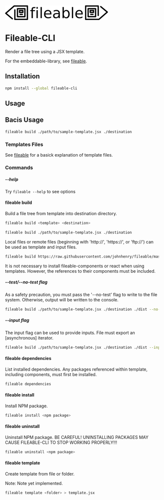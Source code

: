

![fileable logo](./static/docs/logo.png)

# Fileable-CLI

Render a file tree using a JSX template.

For the embeddable-library, see [fileable](https://github.com/johnhenry/fileable).

## Installation

```sh
npm install --global fileable-cli
```

## Usage

## Bacis Usage

```sh
fileable build ./path/to/sample-template.jsx ./destination
```

### Templates Files

See [fileable](https://github.com/johnhenry/fileable) for a basick explanation of template files.

### Commands

##### --help

Try `fileable --help` to  see options

#### fileable build

Build a file tree from template into destination directory.

```sh
fileable build <template> <destination>
```

```sh
fileable build ./path/to/sample-template.jsx ./destination
```

Local files or remote files (beginning with 'http://', 'https://', or 'ftp://') can be used as template and input files.

```sh
fileable build https://raw.githubusercontent.com/johnhenry/fileable/master/test/example/template.jsx here
```

It is not necessary to install fileable-components or react when using templates. However, the references to their components must be included.

##### --test/--no-test flag

As a safety precaution, you must pass the '--no-test' flag to write to the file system. Otherwise, output will be written to the console.

```sh
fileable build ./path/to/sample-template.jsx ./destination ./dist --no-test
```

##### --input flag

The input flag can be used to provide inputs. File must export an [asynchronous] iterator.

```sh
fileable build ./path/to/sample-template.jsx ./destination ./dist --input async-iterator.js
```

#### fileable dependencies

List installed dependencies.
Any packages referenced within template, including components, must first be installed.

```sh
fileable dependencies
```

#### fileable install
Install NPM package.

```sh
fileable install <npm package>
```

#### fileable uninstall

Uninstall NPM package.
BE CAREFUL! UNINSTALLING PACKAGES MAY CAUSE FILEABLE-CLI TO STOP WORKING PROPERLY!!!

```sh
fileable uninstall <npm package>
```

#### fileable template

Create template from file or folder.

Note: Note yet implemented.

```sh
fileable template <folder> > template.jsx
```
